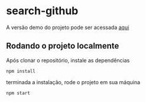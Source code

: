 # search-github

A versão demo do projeto pode ser acessada [aqui](https://busca-github.web.app)

## Rodando o projeto localmente

Após clonar o repositório,  instale as dependências

```npm install```

terminada a instalação, rode o projeto em sua máquina

```npm start```

